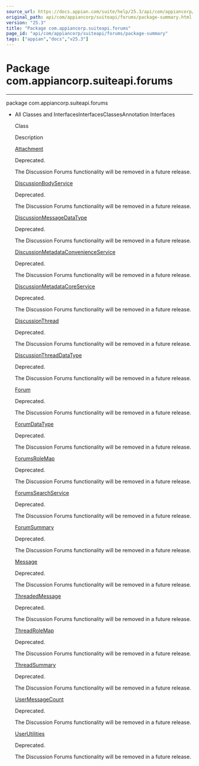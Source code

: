 ```yaml
---
source_url: https://docs.appian.com/suite/help/25.3/api/com/appiancorp/suiteapi/forums/package-summary.html
original_path: api/com/appiancorp/suiteapi/forums/package-summary.html
version: "25.3"
title: "Package com.appiancorp.suiteapi.forums"
page_id: "api/com/appiancorp/suiteapi/forums/package-summary"
tags: ["appian","docs","v25.3"]
---
```



# Package com.appiancorp.suiteapi.forums

* * *

package com.appiancorp.suiteapi.forums

-   All Classes and InterfacesInterfacesClassesAnnotation Interfaces

    Class

    Description

    [Attachment](Attachment.html "class in com.appiancorp.suiteapi.forums")

    Deprecated.

    The Discussion Forums functionality will be removed in a future release.

    [DiscussionBodyService](DiscussionBodyService.html "interface in com.appiancorp.suiteapi.forums")

    Deprecated.

    The Discussion Forums functionality will be removed in a future release.

    [DiscussionMessageDataType](DiscussionMessageDataType.html "annotation interface in com.appiancorp.suiteapi.forums")

    Deprecated.

    The Discussion Forums functionality will be removed in a future release.

    [DiscussionMetadataConvenienceService](DiscussionMetadataConvenienceService.html "interface in com.appiancorp.suiteapi.forums")

    Deprecated.

    The Discussion Forums functionality will be removed in a future release.

    [DiscussionMetadataCoreService](DiscussionMetadataCoreService.html "interface in com.appiancorp.suiteapi.forums")

    Deprecated.

    The Discussion Forums functionality will be removed in a future release.

    [DiscussionThread](DiscussionThread.html "class in com.appiancorp.suiteapi.forums")

    Deprecated.

    The Discussion Forums functionality will be removed in a future release.

    [DiscussionThreadDataType](DiscussionThreadDataType.html "annotation interface in com.appiancorp.suiteapi.forums")

    Deprecated.

    The Discussion Forums functionality will be removed in a future release.

    [Forum](Forum.html "class in com.appiancorp.suiteapi.forums")

    Deprecated.

    The Discussion Forums functionality will be removed in a future release.

    [ForumDataType](ForumDataType.html "annotation interface in com.appiancorp.suiteapi.forums")

    Deprecated.

    The Discussion Forums functionality will be removed in a future release.

    [ForumsRoleMap](ForumsRoleMap.html "class in com.appiancorp.suiteapi.forums")

    Deprecated.

    The Discussion Forums functionality will be removed in a future release.

    [ForumsSearchService](ForumsSearchService.html "interface in com.appiancorp.suiteapi.forums")

    Deprecated.

    The Discussion Forums functionality will be removed in a future release.

    [ForumSummary](ForumSummary.html "class in com.appiancorp.suiteapi.forums")

    Deprecated.

    The Discussion Forums functionality will be removed in a future release.

    [Message](Message.html "class in com.appiancorp.suiteapi.forums")

    Deprecated.

    The Discussion Forums functionality will be removed in a future release.

    [ThreadedMessage](ThreadedMessage.html "class in com.appiancorp.suiteapi.forums")

    Deprecated.

    The Discussion Forums functionality will be removed in a future release.

    [ThreadRoleMap](ThreadRoleMap.html "class in com.appiancorp.suiteapi.forums")

    Deprecated.

    The Discussion Forums functionality will be removed in a future release.

    [ThreadSummary](ThreadSummary.html "class in com.appiancorp.suiteapi.forums")

    Deprecated.

    The Discussion Forums functionality will be removed in a future release.

    [UserMessageCount](UserMessageCount.html "class in com.appiancorp.suiteapi.forums")

    Deprecated.

    The Discussion Forums functionality will be removed in a future release.

    [UserUtilities](UserUtilities.html "class in com.appiancorp.suiteapi.forums")

    Deprecated.

    The Discussion Forums functionality will be removed in a future release.